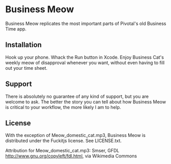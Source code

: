 Business Meow
=============

Business Meow replicates the most important parts of Pivotal's old Business
Time app.


Installation
------------

Hook up your phone. Whack the Run button in Xcode. Enjoy Business Cat's
weekly meow of disapproval whenever you want, without even having to fill
out your time sheet.

Support
-------

There is absolutely no guarantee of any kind of support, but you are welcome
to ask. The better the story you can tell about how Business Meow is critical
to your workflow, the more likely I am to help.

License
-------

With the exception of Meow_domestic_cat.mp3, Business Meow is distributed
under the Fuckitjs license. See LICENSE.txt.

Attribution for Meow_domestic_cat.mp3:
Smser, GFDL <http://www.gnu.org/copyleft/fdl.html>, via Wikimedia Commons
